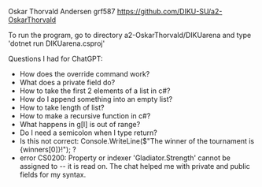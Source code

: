 Oskar Thorvald Andersen
grf587
https://github.com/DIKU-SU/a2-OskarThorvald

To run the program, go to directory a2-OskarThorvald/DIKUarena and type 'dotnet run DIKUarena.csproj'

Questions I had for ChatGPT:
- How does the override command work?
- What does a private field do?
- How to take the first 2 elements of a list in c#?
- How do I append something into an empty list?
- How to take length of list?
- How to make a recursive function in c#?
- What happens in g[I] is out of range?
- Do I need a semicolon when I type return?
- Is this not correct: Console.WriteLine($"The winner of the tournament is {winners[0]}!"); ? 
- error CS0200: Property or indexer 'Gladiator.Strength' cannot be assigned to -- it is read on. The chat helped me with private and public fields for my syntax. 